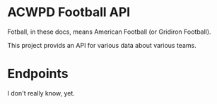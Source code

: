 # ACWPD Football API
Fotball, in these docs, means American Football (or Gridiron Football).

This project provids an API for various data about various teams.

# Endpoints
I don't really know, yet.